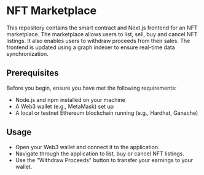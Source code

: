 # NFT Marketplace
This repository contains the smart contract and Next.js frontend for an NFT marketplace. The marketplace allows users to list, sell, buy and cancel NFT listings. It also enables users to withdraw proceeds from their sales. The frontend is updated using a graph indexer to ensure real-time data synchronization.

## Prerequisites
Before you begin, ensure you have met the following requirements:

- Node.js and npm installed on your machine
- A Web3 wallet (e.g., MetaMask) set up
- A local or testnet Ethereum blockchain running (e.g., Hardhat, Ganache)

## Usage
- Open your Web3 wallet and connect it to the application.
- Navigate through the application to list, buy or cancel NFT listings.
- Use the "Withdraw Proceeds" button to transfer your earnings to your wallet.
